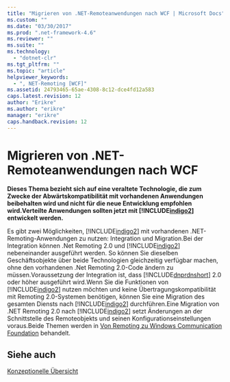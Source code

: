 ```yaml
---
title: "Migrieren von .NET-Remoteanwendungen nach WCF | Microsoft Docs"
ms.custom: ""
ms.date: "03/30/2017"
ms.prod: ".net-framework-4.6"
ms.reviewer: ""
ms.suite: ""
ms.technology: 
  - "dotnet-clr"
ms.tgt_pltfrm: ""
ms.topic: "article"
helpviewer_keywords: 
  - ", NET-Remoting [WCF]"
ms.assetid: 24793465-65ae-4308-8c12-dce4fd12a583
caps.latest.revision: 12
author: "Erikre"
ms.author: "erikre"
manager: "erikre"
caps.handback.revision: 12
---
```

# Migrieren von .NET-Remoteanwendungen nach WCF
**Dieses Thema bezieht sich auf eine veraltete Technologie, die zum Zwecke der Abwärtskompatibilität mit vorhandenen Anwendungen beibehalten wird und nicht für die neue Entwicklung empfohlen wird.Verteilte Anwendungen sollten jetzt mit [!INCLUDE[indigo2](../../../../includes/indigo2-md.md)] entwickelt werden.**  
  
 Es gibt zwei Möglichkeiten, [!INCLUDE[indigo2](../../../../includes/indigo2-md.md)] mit vorhandenen .NET\-Remoting\-Anwendungen zu nutzen: Integration und Migration.Bei der Integration können .Net Remoting 2.0 und [!INCLUDE[indigo2](../../../../includes/indigo2-md.md)] nebeneinander ausgeführt werden. So können Sie dieselben Geschäftsobjekte über beide Technologien gleichzeitig verfügbar machen, ohne den vorhandenen .Net Remoting 2.0\-Code ändern zu müssen.Voraussetzung der Integration ist, dass [!INCLUDE[dnprdnshort](../../../../includes/dnprdnshort-md.md)] 2.0 oder höher ausgeführt wird.Wenn Sie die Funktionen von [!INCLUDE[indigo2](../../../../includes/indigo2-md.md)] nutzen möchten und keine Übertragungskompatibilität mit Remoting 2.0\-Systemen benötigen, können Sie eine Migration des gesamten Diensts nach [!INCLUDE[indigo2](../../../../includes/indigo2-md.md)] durchführen.Eine Migration von .NET Remoting 2.0 nach [!INCLUDE[indigo2](../../../../includes/indigo2-md.md)] setzt Änderungen an der Schnittstelle des Remoteobjekts und seinen Konfigurationseinstellungen voraus.Beide Themen werden in [Von Remoting zu Windows Communication Foundation](http://go.microsoft.com/fwlink/?LinkId=74403) behandelt.  
  
## Siehe auch  
 [Konzeptionelle Übersicht](../../../../docs/framework/wcf/conceptual-overview.md)